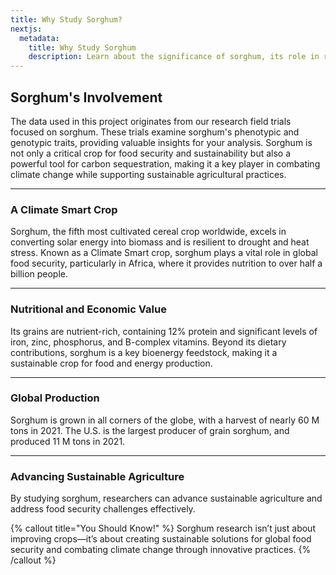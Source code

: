 ```yaml
---
title: Why Study Sorghum?
nextjs:
  metadata:
    title: Why Study Sorghum
    description: Learn about the significance of sorghum, its role in research, and how it contributes to sustainability and food security.
---
```


## Sorghum's Involvement

The data used in this project originates from our research field trials focused on sorghum. These trials examine sorghum's phenotypic and genotypic traits, providing valuable insights for your analysis. Sorghum is not only a critical crop for food security and sustainability but also a powerful tool for carbon sequestration, making it a key player in combating climate change while supporting sustainable agricultural practices.

---

### A Climate Smart Crop

Sorghum, the fifth most cultivated cereal crop worldwide, excels in converting solar energy into biomass and is resilient to drought and heat stress. Known as a Climate Smart crop, sorghum plays a vital role in global food security, particularly in Africa, where it provides nutrition to over half a billion people.

---

### Nutritional and Economic Value

Its grains are nutrient-rich, containing 12% protein and significant levels of iron, zinc, phosphorus, and B-complex vitamins. Beyond its dietary contributions, sorghum is a key bioenergy feedstock, making it a sustainable crop for food and energy production.

---

### Global Production

Sorghum is grown in all corners of the globe, with a harvest of nearly 60 M tons in 2021. The U.S. is the largest producer of grain sorghum, and produced 11 M tons in 2021.

---

### Advancing Sustainable Agriculture

By studying sorghum, researchers can advance sustainable agriculture and address food security challenges effectively.

{% callout title="You Should Know!" %}
Sorghum research isn’t just about improving crops—it’s about creating sustainable solutions for global food security and combating climate change through innovative practices.
{% /callout %}
